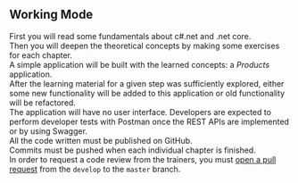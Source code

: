 ## Working Mode

First you will read some fundamentals about c#.net and .net core.  
Then you will deepen the theoretical concepts by making some exercises for each chapter.  
A simple application will be built with the learned concepts: a *Products* application.  
After the learning material for a given step was sufficiently explored, either some new functionality will be added to this application or old functionality will be refactored.  
The application will have no user interface. 
Developers are expected to perform developer tests with Postman once the REST APIs are implemented or by using Swagger.  
All the code written must be published on GitHub.   
Commits must be pushed when each individual chapter is finished.   
In order to request a code review from the trainers, you must [open a pull request](https://help.github.com/en/articles/creating-a-pull-request) from the `develop` to the `master` branch.
